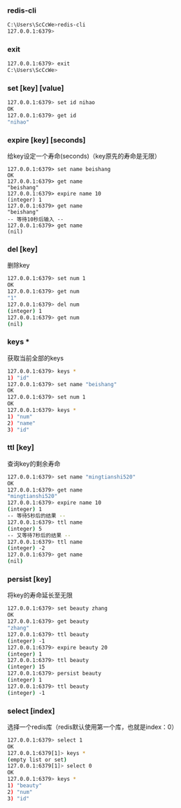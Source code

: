### redis-cli
```bash
C:\Users\ScCcWe>redis-cli
127.0.0.1:6379>
```

### exit
```bash
127.0.0.1:6379> exit
C:\Users\ScCcWe>
```

### set [key] [value]
```bash
127.0.0.1:6379> set id nihao
OK
127.0.0.1:6379> get id
"nihao"
```

### expire [key] [seconds]
给key设定一个寿命(seconds)（key原先的寿命是无限）
```shell
127.0.0.1:6379> set name beishang
OK
127.0.0.1:6379> get name
"beishang"
127.0.0.1:6379> expire name 10
(integer) 1
127.0.0.1:6379> get name
"beishang"
-- 等待10秒后输入 -- 
127.0.0.1:6379> get name
(nil)
```
### del [key]
删除key
```bash
127.0.0.1:6379> set num 1
OK
127.0.0.1:6379> get num
"1"
127.0.0.1:6379> del num
(integer) 1
127.0.0.1:6379> get num
(nil)
```
### keys * 
获取当前全部的keys
```bash
127.0.0.1:6379> keys *
1) "id"
127.0.0.1:6379> set name "beishang"
OK
127.0.0.1:6379> set num 1
OK
127.0.0.1:6379> keys *
1) "num"
2) "name"
3) "id"
```
### ttl [key]
查询key的剩余寿命
```bash
127.0.0.1:6379> set name "mingtianshi520"
OK
127.0.0.1:6379> get name
"mingtianshi520"
127.0.0.1:6379> expire name 10
(integer) 1
-- 等待5秒后的结果 --
127.0.0.1:6379> ttl name
(integer) 5
-- 又等待7秒后的结果 --
127.0.0.1:6379> ttl name
(integer) -2
127.0.0.1:6379> get name
(nil)
```
### persist [key]
将key的寿命延长至无限
```bash
127.0.0.1:6379> set beauty zhang
OK
127.0.0.1:6379> get beauty
"zhang"
127.0.0.1:6379> ttl beauty
(integer) -1
127.0.0.1:6379> expire beauty 20
(integer) 1
127.0.0.1:6379> ttl beauty
(integer) 15
127.0.0.1:6379> persist beauty
(integer) 1
127.0.0.1:6379> ttl beauty
(integer) -1
```
### select [index]
选择一个redis库（redis默认使用第一个库，也就是index：0）
```bash
127.0.0.1:6379> select 1
OK
127.0.0.1:6379[1]> keys *
(empty list or set)
127.0.0.1:6379[1]> select 0
OK
127.0.0.1:6379> keys *
1) "beauty"
2) "num"
3) "id"
```
